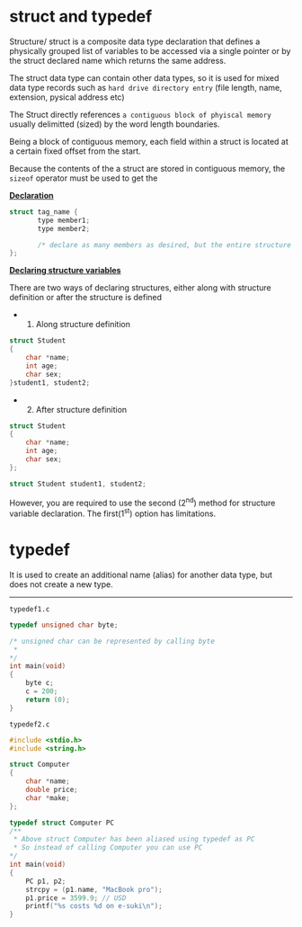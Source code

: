 # struct and typedef

Structure/ struct is a composite data type declaration that defines a physically grouped list of variables to be accessed via a single pointer or by the struct declared name which returns the same address.

The struct data type can contain other data types, so it is used for mixed data type records such as `hard drive directory entry` (file length, name, extension, pysical address etc)

The Struct directly references `a contiguous block of phyiscal memory` usually delimitted (sized) by the word length boundaries.

Being a block of contiguous memory, each field within a struct is located at a certain fixed offset from the start.

Because the contents of the a struct are stored in contiguous memory, the `sizeof` operator must be used to get the

<ins><b>Declaration</b></ins>

```C
struct tag_name {
       type member1;
       type member2;

       /* declare as many members as desired, but the entire structure size must be known to the compiler*/
};
```

<ins><b>Declaring structure variables</b></ins>

There are two ways of declaring structures, either along with structure definition or after the structure is defined

- 1. Along structure definition

```c
struct Student
{
	char *name;
	int age;
	char sex;
}student1, student2;
```
- 2. After structure definition

```c
struct Student
{
	char *name;
	int age;
	char sex; 
};

struct Student student1, student2; 
```
However, you are required to use the second (2<sup>nd</sup>) method for structure variable declaration. The first(1<sup>st</sup>) option has limitations.

# typedef

It is used to create an additional name (alias) for another data type, but does not create a new type.

<hr>

```typedef1.c```

```C
typedef unsigned char byte;

/* unsigned char can be represented by calling byte
 * 
*/
int main(void)
{
	byte c;
	c = 200;
	return (0);
}

```
```typedef2.c```

```C
#include <stdio.h>
#include <string.h>

struct Computer
{
	char *name;
	double price;
	char *make;
};

typedef struct Computer PC
/**
 * Above struct Computer has been aliased using typedef as PC
 * So instead of calling Computer you can use PC
*/
int main(void)
{
	PC p1, p2;
	strcpy = (p1.name, "MacBook pro");
	p1.price = 3599.9; // USD
	printf("%s costs %d on e-suki\n");
}
```

